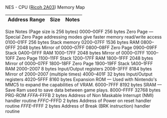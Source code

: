 NES - CPU ([Ricoh 2A03](https://en.wikipedia.org/wiki/Ricoh_2A03)) Memory Map

Address Range | Size                                | Notes                           |
--------------|-------------------------------------|---------------------------------|
Size	Notes (Page size is 256 bytes)
$0000–$00FF	256 bytes	Zero Page — Special Zero Page addressing modes give faster memory read/write access
$0100–$01FF	256 bytes	Stack memory
$0200–$07FF	1536 bytes	RAM
$0800–$0FFF	2048 bytes	Mirror of $0000–$07FF	$0800–$08FF Zero Page
$0900–$09FF Stack
$0A00–$0FFF RAM
$1000–$17FF	2048 bytes	Mirror of $0000–$07FF	$1000–$10FF Zero Page
$1100–$11FF Stack
$1200–$17FF RAM
$1800–$1FFF	2048 bytes	Mirror of $0000–$07FF	$1800–$18FF Zero Page
$1900–$19FF Stack
$1A00–$1FFF RAM
$2000–$2007	8 bytes	Input/Output registers
$2008–$3FFF	8184 bytes	Mirror of $2000–$2007 (multiple times)
$4000–$401F	32 bytes	Input/Output registers
$4020–$5FFF	8160 bytes	Expansion ROM — Used with Nintendo's MMC5 to expand the capabilities of VRAM.
$6000–$7FFF	8192 bytes	SRAM — Save Ram used to save data between game plays.
$8000–$FFFF	32768 bytes	PRG-ROM
$FFFA–$FFFB	2 bytes	Address of Non Maskable Interrupt (NMI) handler routine
$FFFC–$FFFD	2 bytes	Address of Power on reset handler routine
$FFFE–$FFFF	2 bytes	Address of Break (BRK instruction) handler routine
